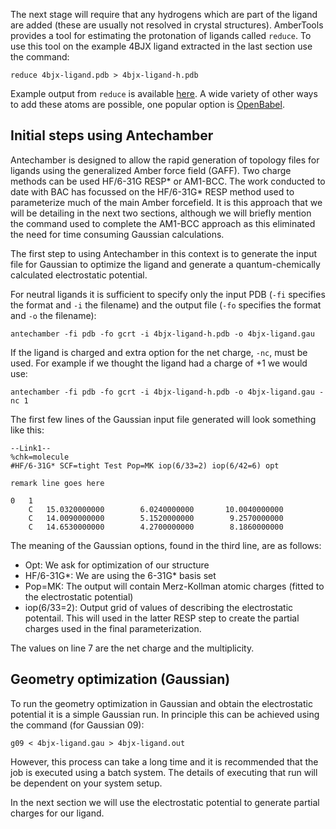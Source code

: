 
The next stage will require that any hydrogens which are part of the ligand are added (these are usually not resolved in crystal structures).
AmberTools provides a tool for estimating the protonation of ligands called `reduce`.
To use this tool on the example 4BJX ligand extracted in the last section use the command:

```
reduce 4bjx-ligand.pdb > 4bjx-ligand-h.pdb
```

Example output from `reduce` is available [here](examples/4bjx-ligand-h.pdb).
A wide variety of other ways to add these atoms are possible, one popular option is [OpenBabel](http://openbabel.org/).

## Initial steps using Antechamber

Antechamber is designed to allow the rapid generation of topology files for ligands using the generalized Amber force field (GAFF).
Two charge methods can be used HF/6-31G RESP\* or AM1-BCC.
The work conducted to date with BAC has focussed on the HF/6-31G\* RESP method used to parameterize much of the main Amber forcefield.
It is this approach that we will be detailing in the next two sections, although we will briefly mention the command used to complete the AM1-BCC approach as this eliminated the need for time consuming Gaussian calculations.

The first step to using Antechamber in this context is to generate the input file for Gaussian to optimize the ligand and generate a quantum-chemically calculated electrostatic potential.

For neutral ligands it is sufficient to specify only the input PDB (`-fi` specifies the format and `-i` the filename) and the output file (`-fo` specifies the format and `-o` the filename):

```
antechamber -fi pdb -fo gcrt -i 4bjx-ligand-h.pdb -o 4bjx-ligand.gau
```

If the ligand is charged and extra option for the net charge, `-nc`, must be used.
For example if we thought the ligand had a charge of +1 we would use:

```
antechamber -fi pdb -fo gcrt -i 4bjx-ligand-h.pdb -o 4bjx-ligand.gau -nc 1
```

The first few lines of the Gaussian input file generated will look something like this:

```
--Link1--
%chk=molecule
#HF/6-31G* SCF=tight Test Pop=MK iop(6/33=2) iop(6/42=6) opt

remark line goes here

0   1
    C   15.0320000000        6.0240000000       10.0040000000     
    C   14.0090000000        5.1520000000        9.2570000000     
    C   14.6530000000        4.2700000000        8.1860000000
```

The meaning of the Gaussian options, found in the third line, are as follows:

* Opt: We ask for optimization of our structure
* HF/6-31G\*: We are using the 6-31G\* basis set
* Pop=MK: The output will contain Merz-Kollman atomic charges (fitted to the electrostatic potential)
* iop(6/33=2): Output grid of values of describing the electrostatic potentail.
This will used in the latter RESP step to create the partial charges used in the final parameterization.

The values on line 7 are the net charge and the multiplicity.

## Geometry optimization (Gaussian)

To run the geometry optimization in Gaussian and obtain the electrostatic potential it is a simple Gaussian run.
In principle this can be achieved using the command (for Gaussian 09):

```
g09 < 4bjx-ligand.gau > 4bjx-ligand.out
```

However, this process can take a long time and it is recommended that the job is executed using a batch system. The details of executing that run will be dependent on your system setup.

In the next section we will use the electrostatic potential to generate partial charges for our ligand.
